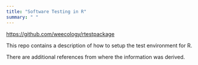 ```yaml
---
title: "Software Testing in R"
summary: " "
---
```


https://github.com/weecology/rtestpackage

This repo contains a description of how to setup the test environment for R.

There are additional references from where the information was derived.
